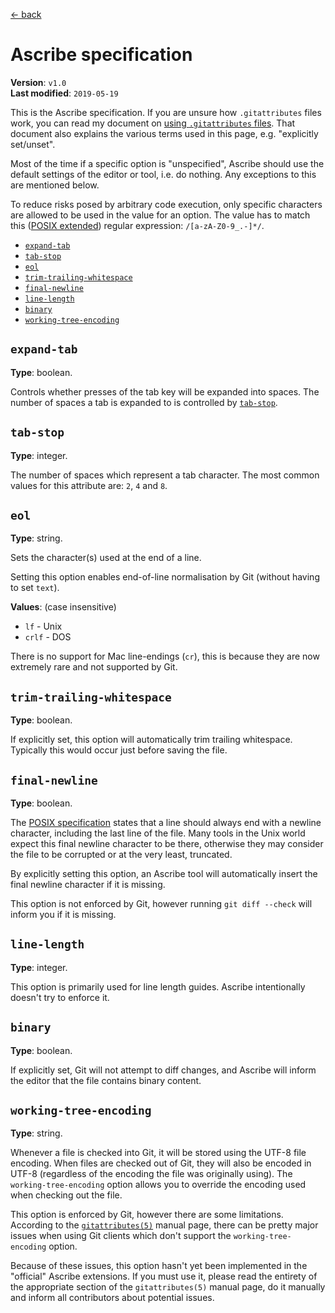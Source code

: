 <title>Ascribe specification</title>

[← back](../)

# Ascribe specification

**Version**: `v1.0`<br>
**Last modified**: `2019-05-19`

This is the Ascribe specification. If you are unsure how `.gitattributes` files
work, you can read my document on [using `.gitattributes` files](../usage).
That document also explains the various terms used in this page, e.g.
"explicitly set/unset".

Most of the time if a specific option is "unspecified", Ascribe should use the
default settings of the editor or tool, i.e. do nothing. Any exceptions to this
are mentioned below.

To reduce risks posed by arbitrary code execution, only specific characters are
allowed to be used in the value for an option. The value has to match this
([POSIX extended](https://pubs.opengroup.org/onlinepubs/9699919799/basedefs/V1_chap09.html#tag_09_04))
regular expression: `/[a-zA-Z0-9_.-]*/`.

- [`expand-tab`](#expand-tab)
- [`tab-stop`](#tab-stop)
- [`eol`](#eol)
- [`trim-trailing-whitespace`](#trim-trailing-whitespace)
- [`final-newline`](#final-newline)
- [`line-length`](#line-length)
- [`binary`](#binary)
- [`working-tree-encoding`](#working-tree-encoding)

<!-- Possible additional attributes
- File type detection.
- Trim trailing newlines from end of file.
- Spell check.
- Spell check language.
-->

## `expand-tab`

**Type**: boolean.

Controls whether presses of the tab key will be expanded into spaces. The
number of spaces a tab is expanded to is controlled by [`tab-stop`](#tab-stop).

## `tab-stop`

**Type**: integer.

The number of spaces which represent a tab character. The most common values
for this attribute are: `2`, `4` and `8`.

## `eol`

**Type**: string.

Sets the character(s) used at the end of a line.

Setting this option enables end-of-line normalisation by Git (without having to
set `text`).

**Values**: (case insensitive)

- `lf` - Unix
- `crlf` - DOS

There is no support for Mac line-endings (`cr`), this is because they are now
extremely rare and not supported by Git.

## `trim-trailing-whitespace`

**Type**: boolean.

If explicitly set, this option will automatically trim trailing whitespace.
Typically this would occur just before saving the file.

## `final-newline`

**Type**: boolean.

The [POSIX specification](https://pubs.opengroup.org/onlinepubs/9699919799/basedefs/V1_chap03.html#tag_03_206)
states that a line should always end with a newline character, including the
last line of the file. Many tools in the Unix world expect this final newline
character to be there, otherwise they may consider the file to be corrupted or
at the very least, truncated.

By explicitly setting this option, an Ascribe tool will automatically insert
the final newline character if it is missing.

This option is not enforced by Git, however running `git diff --check` will
inform you if it is missing.

## `line-length`

**Type**: integer.

This option is primarily used for line length guides. Ascribe intentionally
doesn't try to enforce it.

## `binary`

**Type**: boolean.

If explicitly set, Git will not attempt to diff changes, and Ascribe will
inform the editor that the file contains binary content.

## `working-tree-encoding`

**Type**: string.

Whenever a file is checked into Git, it will be stored using the UTF-8 file
encoding. When files are checked out of Git, they will also be encoded in UTF-8
(regardless of the encoding the file was originally using). The
`working-tree-encoding` option allows you to override the encoding used when
checking out the file.

This option is enforced by Git, however there are some limitations. According
to the [`gitattributes(5)`](https://www.git-scm.com/docs/gitattributes) manual
page, there can be pretty major issues when using Git clients which don't
support the `working-tree-encoding` option.

Because of these issues, this option hasn't yet been implemented in the
"official" Ascribe extensions. If you must use it, please read the entirety of
the appropriate section of the `gitattributes(5)` manual page, do it
manually and inform all contributors about potential issues.
